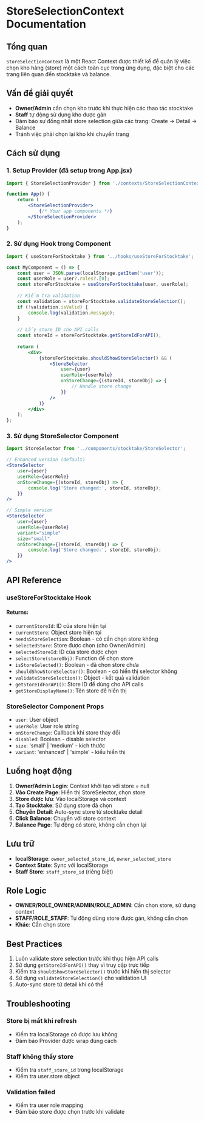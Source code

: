 # StoreSelectionContext Documentation

## Tổng quan

`StoreSelectionContext` là một React Context được thiết kế để quản lý việc chọn kho hàng (store) một cách toàn cục trong ứng dụng, đặc biệt cho các trang liên quan đến stocktake và balance.

## Vấn đề giải quyết

- **Owner/Admin** cần chọn kho trước khi thực hiện các thao tác stocktake
- **Staff** tự động sử dụng kho được gán
- Đảm bảo sự đồng nhất store selection giữa các trang: Create → Detail → Balance
- Tránh việc phải chọn lại kho khi chuyển trang

## Cách sử dụng

### 1. Setup Provider (đã setup trong App.jsx)

```jsx
import { StoreSelectionProvider } from './contexts/StoreSelectionContext';

function App() {
    return (
        <StoreSelectionProvider>
            {/* Your app components */}
        </StoreSelectionProvider>
    );
}
```

### 2. Sử dụng Hook trong Component

```jsx
import { useStoreForStocktake } from '../hooks/useStoreForStocktake';

const MyComponent = () => {
    const user = JSON.parse(localStorage.getItem('user'));
    const userRole = user?.roles?.[0];
    const storeForStocktake = useStoreForStocktake(user, userRole);
    
    // Kiểm tra validation
    const validation = storeForStocktake.validateStoreSelection();
    if (!validation.isValid) {
        console.log(validation.message);
    }
    
    // Lấy store ID cho API calls
    const storeId = storeForStocktake.getStoreIdForAPI();
    
    return (
        <div>
            {storeForStocktake.shouldShowStoreSelector() && (
                <StoreSelector
                    user={user}
                    userRole={userRole}
                    onStoreChange={(storeId, storeObj) => {
                        // Handle store change
                    }}
                />
            )}
        </div>
    );
};
```

### 3. Sử dụng StoreSelector Component

```jsx
import StoreSelector from '../components/stocktake/StoreSelector';

// Enhanced version (default)
<StoreSelector
    user={user}
    userRole={userRole}
    onStoreChange={(storeId, storeObj) => {
        console.log('Store changed:', storeId, storeObj);
    }}
/>

// Simple version
<StoreSelector
    user={user}
    userRole={userRole}
    variant="simple"
    size="small"
    onStoreChange={(storeId, storeObj) => {
        console.log('Store changed:', storeId, storeObj);
    }}
/>
```

## API Reference

### useStoreForStocktake Hook

#### Returns:
- `currentStoreId`: ID của store hiện tại
- `currentStore`: Object store hiện tại
- `needsStoreSelection`: Boolean - có cần chọn store không
- `selectedStore`: Store được chọn (cho Owner/Admin)
- `selectedStoreId`: ID của store được chọn
- `selectStore(storeObj)`: Function để chọn store
- `isStoreSelected()`: Boolean - đã chọn store chưa
- `shouldShowStoreSelector()`: Boolean - có hiển thị selector không
- `validateStoreSelection()`: Object - kết quả validation
- `getStoreIdForAPI()`: Store ID để dùng cho API calls
- `getStoreDisplayName()`: Tên store để hiển thị

### StoreSelector Component Props

- `user`: User object
- `userRole`: User role string
- `onStoreChange`: Callback khi store thay đổi
- `disabled`: Boolean - disable selector
- `size`: 'small' | 'medium' - kích thước
- `variant`: 'enhanced' | 'simple' - kiểu hiển thị

## Luồng hoạt động

1. **Owner/Admin Login**: Context khởi tạo với store = null
2. **Vào Create Page**: Hiển thị StoreSelector, chọn store
3. **Store được lưu**: Vào localStorage và context
4. **Tạo Stocktake**: Sử dụng store đã chọn
5. **Chuyển Detail**: Auto-sync store từ stocktake detail
6. **Click Balance**: Chuyển với store context
7. **Balance Page**: Tự động có store, không cần chọn lại

## Lưu trữ

- **localStorage**: `owner_selected_store_id`, `owner_selected_store`
- **Context State**: Sync với localStorage
- **Staff Store**: `staff_store_id` (riêng biệt)

## Role Logic

- **OWNER/ROLE_OWNER/ADMIN/ROLE_ADMIN**: Cần chọn store, sử dụng context
- **STAFF/ROLE_STAFF**: Tự động dùng store được gán, không cần chọn
- **Khác**: Cần chọn store

## Best Practices

1. Luôn validate store selection trước khi thực hiện API calls
2. Sử dụng `getStoreIdForAPI()` thay vì truy cập trực tiếp
3. Kiểm tra `shouldShowStoreSelector()` trước khi hiển thị selector
4. Sử dụng `validateStoreSelection()` cho validation UI
5. Auto-sync store từ detail khi có thể

## Troubleshooting

### Store bị mất khi refresh
- Kiểm tra localStorage có được lưu không
- Đảm bảo Provider được wrap đúng cách

### Staff không thấy store
- Kiểm tra `staff_store_id` trong localStorage
- Kiểm tra user.store object

### Validation failed
- Kiểm tra user role mapping
- Đảm bảo store được chọn trước khi validate
